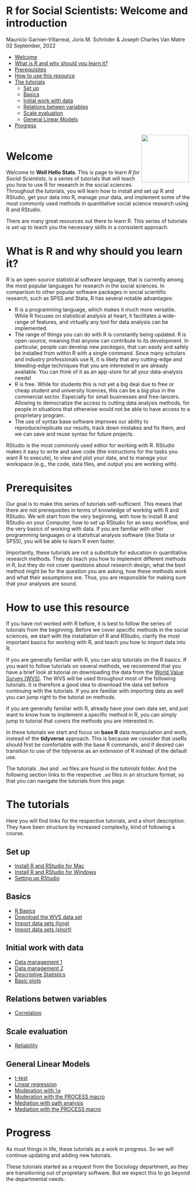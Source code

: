 R for Social Scientists: Welcome and introduction
================
Mauricio Garnier-Villarreal, Joris M. Schröder & Joseph Charles Van
Matre
02 September, 2022

-   <a href="#welcome" id="toc-welcome">Welcome</a>
-   <a href="#what-is-r-and-why-should-you-learn-it"
    id="toc-what-is-r-and-why-should-you-learn-it">What is R and why should
    you learn it?</a>
-   <a href="#prerequisites" id="toc-prerequisites">Prerequisites</a>
-   <a href="#how-to-use-this-resource"
    id="toc-how-to-use-this-resource">How to use this resource</a>
-   <a href="#the-tutorials" id="toc-the-tutorials">The tutorials</a>
    -   <a href="#set-up" id="toc-set-up">Set up</a>
    -   <a href="#basics" id="toc-basics">Basics</a>
    -   <a href="#initial-work-with-data"
        id="toc-initial-work-with-data">Initial work with data</a>
    -   <a href="#relations-betwen-variables"
        id="toc-relations-betwen-variables">Relations betwen variables</a>
    -   <a href="#scale-evaluation" id="toc-scale-evaluation">Scale
        evaluation</a>
    -   <a href="#general-linear-models" id="toc-general-linear-models">General
        Linear Models</a>
-   <a href="#progress" id="toc-progress">Progress</a>

<div style="padding: 0.2em;">

<img src="https://upload.wikimedia.org/wikipedia/commons/thumb/1/1b/R_logo.svg/1200px-R_logo.svg.png" width="130" align="right"/>

</div>

# Welcome

Welcome to **Well Hello Stats**. This is page to learn *R for Social
Scientists*, is a series of tutorials that will teach you how to use R
for research in the social sciences. Throughout the tutorials, you will
learn how to install and set up R and RStudio, get your data into R,
manage your data, and implement some of the most commonly used methods
in quantitative social science research using R and RStudio.

There are many great resources out there to learn R. This series of
tutorials is set up to teach you the necessary skills in a consistent
approach.

# What is R and why should you learn it?

R is an open-source statistical software language, that is currently
among the most popular languages for research in the social sciences. In
comparison to other popular software packages in social scientific
research, such as SPSS and Stata, R has several notable advantages:

-   R is a programming language, which makes it much more versatile.
    While R focuses on statistical analysis at heart, it facilitates a
    wide-range of features, and virtually any tool for data analysis can
    be implemented.
-   The range of things you can do with R is constantly being updated. R
    is open-source, meaning that anyone can contribute to its
    development. In particular, people can develop new *packages*, that
    can easily and safely be installed from within R with a single
    command. Since many scholars and industry professionals use R, it is
    likely that any cutting-edge and bleeding-edge techniques that you
    are interested in are already available. You can think of it as an
    app-store for all your data-analysis needs!
-   R is free. While for students this is not yet a big deal due to free
    or cheap student and university licences, this can be a big plus in
    the commercial sector. Especially for small businesses and
    free-lancers. Allowing to democratize the access to cutting data
    analysis methods, for people in situations that otherwise would not
    be able to have access to a proprietary program.
-   The use of syntax base software improves our ability to
    reproduce/replicate our results, track down mistakes and fix them,
    and we can save and reuse syntax for future projects.

RStudio is the most commonly used editor for working with R. RStudio
makes it easy to write and save code (the instructions for the tasks you
want R to execute), to view and plot your data, and to manage your
workspace (e.g., the code, data files, and output you are working with).

# Prerequisites

Our goal is to make this series of tutorials self-sufficient. This means
that there are not prerequisites in terms of knowledge of working with R
and RStudio. We will start from the very beginning, with how to install
R and RStudio on your Computer, how to set up RStudio for an easy
workflow, and the very basics of working with data. If you are familiar
with other programming languages or a statistical analysis software
(like Stata or SPSS), you will be able to learn R even faster.

Importantly, these tutorials are not a substitute for education in
quantitative research methods. They do teach you how to implement
different methods in R, but they do not cover questions about research
design, what the best method might be for the question you are asking,
how these methods work and what their assumptions are. Thus, you are
responsible for making sure that your analyses are sound.

# How to use this resource

If you have not worked with R before, it is best to follow the series of
tutorials from the beginning. Before we cover specific methods in the
social sciences, we start with the installation of R and RStudio,
clarify the most important basics for working with R, and teach you how
to import data into R.

If you are generally familiar with R, you can skip tutorials on the R
basics. If you want to follow tutorials on several methods, we recommend
that you have a brief look at tutorial on downloading the data from the
[World Value Survey (WVS)](https://www.worldvaluessurvey.org/). The WVS
will be used throughout most of the following tutorials. It is therefore
a good idea to download the data set before continuing with the
tutorials. If you are familiar with importing data as well you can jump
right to the tutorial on methods.

If you are generally familiar with R, already have your own data set,
and just want to know how to implement a specific method in R, you can
simply jump to tutorial that covers the methods you are interested in.

In these tutorials we start and focus on **base R** data manipulation
and work, instead of the **tidyverse** approach. This is because we
consider that useRs should first be comfortable with the base R
commands, and if desired can transition to use of the tidyverse as an
extension of R instead of the default use.

The tutorials `.Rmd` and `.md` files are found in the *tutorials*
folder. And the following section links to the respective `.md` files in
an structure format, so that you can navigate the tutorials from this
page.

# The tutorials

Here you will find links for the respective tutorials, and a short
description. They have been structure by increased complexity, kind of
following a course.

## Set up

-   [Install R and RStudio for
    Mac](https://github.com/maugavilla/well_hello_stats/blob/main/tutorials/0_1_Installing_mac.md)
-   [Install R and RStudio for
    Windows](https://github.com/maugavilla/well_hello_stats/blob/main/tutorials/0_2_Installing_windows.md)
-   [Setting up
    RStudio](https://github.com/maugavilla/well_hello_stats/blob/main/tutorials/0_3_setting_up_RStudio.md)

## Basics

-   [R
    Basics](https://github.com/maugavilla/well_hello_stats/blob/main/tutorials/1_1_R_basics.md)
-   [Download the WVS data
    set](https://github.com/maugavilla/well_hello_stats/blob/main/tutorials/2_1_download_WVS.md)
-   [Import data sets
    (long)](https://github.com/maugavilla/well_hello_stats/blob/main/tutorials/3_1_Import_data_sets_long.md)
-   [Import data sets
    (short)](https://github.com/maugavilla/well_hello_stats/blob/main/tutorials/3_2_Import_data_sets_short.md)

## Initial work with data

-   [Data management
    1](https://github.com/maugavilla/well_hello_stats/blob/main/tutorials/4_1_Data_management_1.md)
-   [Data management
    2](https://github.com/maugavilla/well_hello_stats/blob/main/tutorials/4_2_Data_management_2.md)
-   [Descriptive
    Statistics](https://github.com/maugavilla/well_hello_stats/blob/main/tutorials/5_1_descriptive_statistics.md)
-   [Basic
    plots](https://github.com/maugavilla/well_hello_stats/blob/main/tutorials/5_2_basic_plots.md)

## Relations betwen variables

-   [Correlation](https://github.com/maugavilla/well_hello_stats/blob/main/tutorials/6_1_correlation.md)

## Scale evaluation

-   [Reliability](https://github.com/maugavilla/well_hello_stats/blob/main/tutorials/7_1_reliability.md)

## General Linear Models

-   [t-test](https://github.com/maugavilla/well_hello_stats/blob/main/tutorials/8_1_ttest.md)
-   [Linear
    regression](https://github.com/maugavilla/well_hello_stats/blob/main/tutorials/9_1_linear_regression.md)
-   [Moderation with
    `lm`](https://github.com/maugavilla/well_hello_stats/blob/main/tutorials/10_1_moderation_lm.md)
-   [Moderation with the PROCESS
    macro](https://github.com/maugavilla/well_hello_stats/blob/main/tutorials/10_2_moderation_PROCESS.md)
-   [Mediation with path
    analysis](https://github.com/maugavilla/well_hello_stats/blob/main/tutorials/11_1_mediation_path.md)
-   [Mediation with the PROCESS
    macro](https://github.com/maugavilla/well_hello_stats/blob/main/tutorials/11_2_mediation_PROCESS.md)

# Progress

As must things in life, these tutorials as a work in progress. So we
will continue updating and adding new tutorials.

These tutorials started as a request from the Sociology department, as
they are transitioning out of propietary software. But we expect this to
go beyond the departmental needs.
